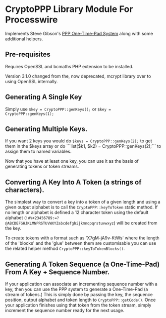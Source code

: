 CryptoPPP Library Module For Processwire
========================================

Implements Steve Gibson's [PPP One-Time-Pad System](https://grc.com/ppp/design.html) along with some additional helpers.


Pre-requisites
----

Requires OpenSSL and bcmaths PHP extension to be installed.

Version 3.1.0 changed from the, now deprecated, mcrypt library over to using OpenSSL internally.


Generating A Single Key
----

Simply use ```$key = CryptoPPP::genKeys();``` or ```$key = CryptoPPP::genKeys(1);```


Generating Multiple Keys.
----

If you want 2 keys you would do ```$keys = CryptoPPP::genKeys(2);``` to get them in the $keys array or do ```list($k1,
$k2) = CryptoPPP::genKeys(2);``` to assign them to named variables.

Now that you have at least one key, you can use it as the basis of generating tokens or token streams.


Converting A Key Into A Token (a strings of characters).
----

The simplest way to convert a key into a token of a given length and using a given output alphabet is to call the
```CryptoPPP::keyToToken``` static method. If no length or alphabet is defined a 12 character token using the default
alphabet (```!#%+23456789:=?@ABCDEFGHJKLMNPRSTUVWXYZabcdefghijkmnopqrstuvwxyz```) will be created from the key.

To create tokens with a format such as 'X7gM-jA9v-KtWs' where the length of the 'blocks' and the 'glue' between them are
customisable you can use the related helper method ```CryptoPPP::keyToTokenBlocks()```.


Generating A Token Sequence (a One-Time-Pad) From A Key + Sequence Number.
----

If your application can associate an incrementing sequence number with a key, then you can use the PPP system to
generate a One-Time-Pad (a stream of tokens.)  This is simply done by passing the key, the sequence position, output
alphabet and token length to ```CryptoPPP::getCode()```. Once your application finishes using that token from the token stream, simply increment the sequence number ready for the next usage.
